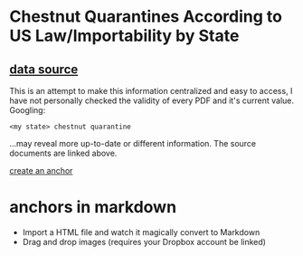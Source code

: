 # Chestnut Quarantines According to US Law/Importability by State

## [data source](https://nationalplantboard.org/laws-and-regulations/)

This is an attempt to make this information centralized and easy to access, I have not personally checked the validity of every PDF and it's current value.
Googling:
 ```
 <my state> chestnut quarantine
 ``` 
...may reveal more up-to-date or different information. The source documents are linked above. 

[create an anchor](#anchors-in-markdown)



# anchors in markdown
  - Import a HTML file and watch it magically convert to Markdown
  - Drag and drop images (requires your Dropbox account be linked)
